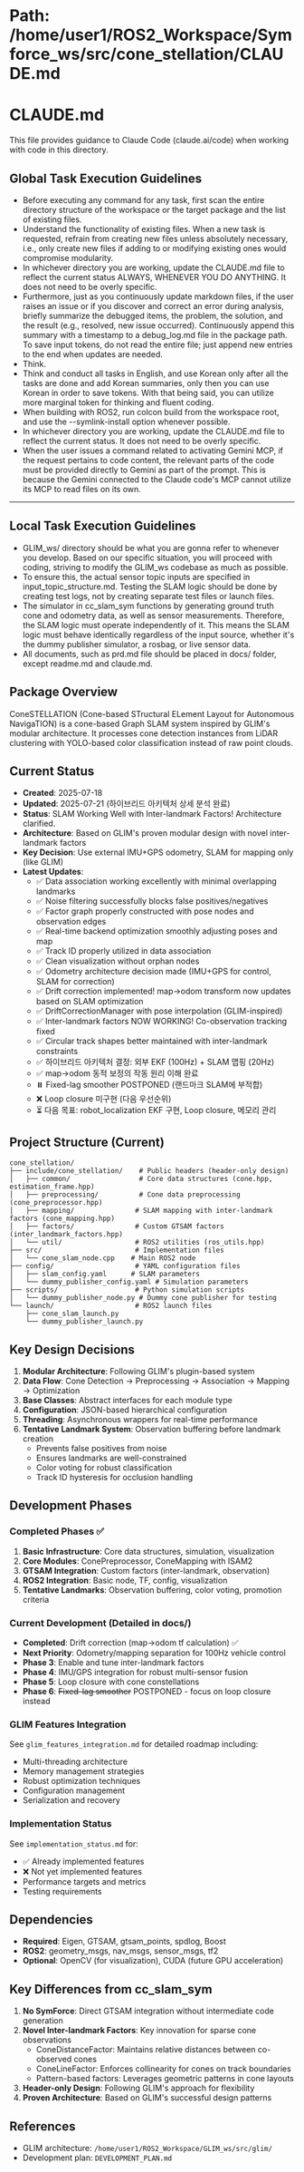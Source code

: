 # Path: /home/user1/ROS2_Workspace/Symforce_ws/src/cone_stellation/CLAUDE.md

# CLAUDE.md

This file provides guidance to Claude Code (claude.ai/code) when working with code in this directory.

## Global Task Execution Guidelines
- Before executing any command for any task, first scan the entire directory structure of the workspace or the target package and the list of existing files.
- Understand the functionality of existing files. When a new task is requested, refrain from creating new files unless absolutely necessary, i.e., only create new files if adding to or modifying existing ones would compromise modularity.
- In whichever directory you are working, update the CLAUDE.md file to reflect the current status ALWAYS, WHENEVER YOU DO ANYTHING. It does not need to be overly specific.
- Furthermore, just as you continuously update markdown files, if the user raises an issue or if you discover and correct an error during analysis, briefly summarize the debugged items, the problem, the solution, and the result (e.g., resolved, new issue occurred). Continuously append this summary with a timestamp to a debug_log.md file in the package path. To save input tokens, do not read the entire file; just append new entries to the end when updates are needed.
- Think.
- Think and conduct all tasks in English, and use Korean only after all the tasks are done and add Korean summaries, only then you can use Korean in order to save tokens. With that being said, you can utilize more marginal token for thinking and fluent coding. 
- When building with ROS2, run colcon build from the workspace root, and use the --symlink-install option whenever possible.
- In whichever directory you are working, update the CLAUDE.md file to reflect the current status. It does not need to be overly specific.
- When the user issues a command related to activating Gemini MCP, if the request pertains to code content, the relevant parts of the code must be provided directly to Gemini as part of the prompt. This is because the Gemini connected to the Claude code's MCP cannot utilize its MCP to read files on its own.

---

## Local Task Execution Guidelines
- GLIM_ws/ directory should be what you are gonna refer to whenever you develop. Based on our specific situation, you will proceed with coding, striving to modify the GLIM_ws codebase as much as possible.
- To ensure this, the actual sensor topic inputs are specified in input_topic_structure.md. Testing the SLAM logic should be done by creating test logs, not by creating separate test files or launch files. 
- The simulator in cc_slam_sym functions by generating ground truth cone and odometry data, as well as sensor measurements. Therefore, the SLAM logic must operate independently of it. This means the SLAM logic must behave identically regardless of the input source, whether it's the dummy publisher simulator, a rosbag, or live sensor data.
- All documents, such as prd.md file should be placed in docs/ folder, except readme.md and claude.md.  

## Package Overview

ConeSTELLATION (Cone-based STructural ELement Layout for Autonomous NavigaTION) is a cone-based Graph SLAM system inspired by GLIM's modular architecture. It processes cone detection instances from LiDAR clustering with YOLO-based color classification instead of raw point clouds.

## Current Status

- **Created**: 2025-07-18
- **Updated**: 2025-07-21 (하이브리드 아키텍처 상세 분석 완료)
- **Status**: SLAM Working Well with Inter-landmark Factors! Architecture clarified.
- **Architecture**: Based on GLIM's proven modular design with novel inter-landmark factors
- **Key Decision**: Use external IMU+GPS odometry, SLAM for mapping only (like GLIM)
- **Latest Updates**: 
  - ✅ Data association working excellently with minimal overlapping landmarks
  - ✅ Noise filtering successfully blocks false positives/negatives
  - ✅ Factor graph properly constructed with pose nodes and observation edges
  - ✅ Real-time backend optimization smoothly adjusting poses and map
  - ✅ Track ID properly utilized in data association
  - ✅ Clean visualization without orphan nodes
  - ✅ Odometry architecture decision made (IMU+GPS for control, SLAM for correction)
  - ✅ Drift correction implemented! map->odom transform now updates based on SLAM optimization
  - ✅ DriftCorrectionManager with pose interpolation (GLIM-inspired)
  - ✅ Inter-landmark factors NOW WORKING! Co-observation tracking fixed
  - ✅ Circular track shapes better maintained with inter-landmark constraints
  - ✅ 하이브리드 아키텍처 결정: 외부 EKF (100Hz) + SLAM 맵핑 (20Hz)
  - ✅ map->odom 동적 보정의 작동 원리 이해 완료
  - ⏸️ Fixed-lag smoother POSTPONED (랜드마크 SLAM에 부적합)
  - ❌ Loop closure 미구현 (다음 우선순위)
  - ⏳ 다음 목표: robot_localization EKF 구현, Loop closure, 메모리 관리

## Project Structure (Current)

```
cone_stellation/
├── include/cone_stellation/    # Public headers (header-only design)
│   ├── common/                 # Core data structures (cone.hpp, estimation_frame.hpp)
│   ├── preprocessing/          # Cone data preprocessing (cone_preprocessor.hpp)
│   ├── mapping/               # SLAM mapping with inter-landmark factors (cone_mapping.hpp)
│   ├── factors/               # Custom GTSAM factors (inter_landmark_factors.hpp)
│   └── util/                  # ROS2 utilities (ros_utils.hpp)
├── src/                       # Implementation files
│   └── cone_slam_node.cpp    # Main ROS2 node
├── config/                    # YAML configuration files
│   ├── slam_config.yaml      # SLAM parameters
│   └── dummy_publisher_config.yaml # Simulation parameters
├── scripts/                   # Python simulation scripts
│   └── dummy_publisher_node.py # Dummy cone publisher for testing
└── launch/                    # ROS2 launch files
    ├── cone_slam_launch.py
    └── dummy_publisher_launch.py
```

## Key Design Decisions

1. **Modular Architecture**: Following GLIM's plugin-based system
2. **Data Flow**: Cone Detection → Preprocessing → Association → Mapping → Optimization
3. **Base Classes**: Abstract interfaces for each module type
4. **Configuration**: JSON-based hierarchical configuration
5. **Threading**: Asynchronous wrappers for real-time performance
6. **Tentative Landmark System**: Observation buffering before landmark creation
   - Prevents false positives from noise
   - Ensures landmarks are well-constrained
   - Color voting for robust classification
   - Track ID hysteresis for occlusion handling

## Development Phases

### Completed Phases ✅
1. **Basic Infrastructure**: Core data structures, simulation, visualization
2. **Core Modules**: ConePreprocessor, ConeMapping with ISAM2
3. **GTSAM Integration**: Custom factors (inter-landmark, observation)
4. **ROS2 Integration**: Basic node, TF, config, visualization
5. **Tentative Landmarks**: Observation buffering, color voting, promotion criteria

### Current Development (Detailed in docs/)
- **Completed**: Drift correction (map->odom tf calculation) ✅
- **Next Priority**: Odometry/mapping separation for 100Hz vehicle control
- **Phase 3**: Enable and tune inter-landmark factors
- **Phase 4**: IMU/GPS integration for robust multi-sensor fusion
- **Phase 5**: Loop closure with cone constellations
- **Phase 6**: ~~Fixed-lag smoother~~ POSTPONED - focus on loop closure instead

### GLIM Features Integration
See `glim_features_integration.md` for detailed roadmap including:
- Multi-threading architecture
- Memory management strategies
- Robust optimization techniques
- Configuration management
- Serialization and recovery

### Implementation Status
See `implementation_status.md` for:
- ✅ Already implemented features
- ❌ Not yet implemented features
- Performance targets and metrics
- Testing requirements

## Dependencies

- **Required**: Eigen, GTSAM, gtsam_points, spdlog, Boost
- **ROS2**: geometry_msgs, nav_msgs, sensor_msgs, tf2
- **Optional**: OpenCV (for visualization), CUDA (future GPU acceleration)

## Key Differences from cc_slam_sym

1. **No SymForce**: Direct GTSAM integration without intermediate code generation
2. **Novel Inter-landmark Factors**: Key innovation for sparse cone observations
   - ConeDistanceFactor: Maintains relative distances between co-observed cones
   - ConeLineFactor: Enforces collinearity for cones on track boundaries
   - Pattern-based factors: Leverages geometric patterns in cone layouts
3. **Header-only Design**: Following GLIM's approach for flexibility
4. **Proven Architecture**: Based on GLIM's successful design patterns

## References

- GLIM architecture: `/home/user1/ROS2_Workspace/GLIM_ws/src/glim/`
- Development plan: `DEVELOPMENT_PLAN.md`